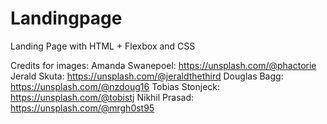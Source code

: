 # Landingpage
Landing Page with HTML + Flexbox and CSS


Credits for images: 
Amanda Swanepoel:  https://unsplash.com/@phactorie 
Jerald Skuta: https://unsplash.com/@jeraldthethird
Douglas Bagg: https://unsplash.com/@nzdoug16
Tobias Stonjeck: https://unsplash.com/@tobistj
Nikhil Prasad: https://unsplash.com/@mrgh0st95


